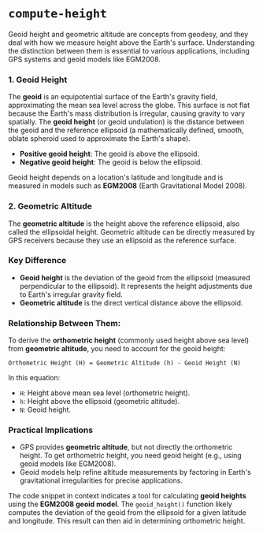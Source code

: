 # `compute-height`

Geoid height and geometric altitude are concepts from geodesy, and they deal with how we measure height above the
Earth's surface. Understanding the distinction between them is essential to various applications, including GPS systems
and geoid models like EGM2008.

### 1. Geoid Height

The **geoid** is an equipotential surface of the Earth's gravity field, approximating the mean sea level across the
globe. This surface is not flat because the Earth's mass distribution is irregular, causing gravity to vary spatially.
The **geoid height** (or geoid undulation) is the distance between the geoid and the reference ellipsoid (a
mathematically defined, smooth, oblate spheroid used to approximate the Earth's shape).

- **Positive geoid height**: The geoid is above the ellipsoid.
- **Negative geoid height**: The geoid is below the ellipsoid.

Geoid height depends on a location's latitude and longitude and is measured in models such as **EGM2008** (Earth
Gravitational Model 2008).

### 2. Geometric Altitude

The **geometric altitude** is the height above the reference ellipsoid, also called the ellipsoidal height. Geometric
altitude can be directly measured by GPS receivers because they use an ellipsoid as the reference surface.

### Key Difference

- **Geoid height** is the deviation of the geoid from the ellipsoid (measured perpendicular to the ellipsoid). It
  represents the height adjustments due to Earth's irregular gravity field.
- **Geometric altitude** is the direct vertical distance above the ellipsoid.

### Relationship Between Them:

To derive the **orthometric height** (commonly used height above sea level) from **geometric altitude**, you need to
account for the geoid height:

```plain text
Orthometric Height (H) = Geometric Altitude (h) - Geoid Height (N)
```

In this equation:

- `H`: Height above mean sea level (orthometric height).
- `h`: Height above the ellipsoid (geometric altitude).
- `N`: Geoid height.

### Practical Implications

- GPS provides **geometric altitude**, but not directly the orthometric height. To get orthometric height, you need
  geoid height (e.g., using geoid models like EGM2008).
- Geoid models help refine altitude measurements by factoring in Earth's gravitational irregularities for precise
  applications.

The code snippet in context indicates a tool for calculating **geoid heights** using the **EGM2008 geoid model**. The
`geoid_height()` function likely computes the deviation of the geoid from the ellipsoid for a given latitude and
longitude. This result can then aid in determining orthometric height.

